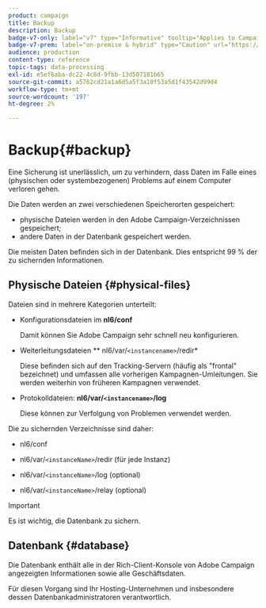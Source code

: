 ```yaml
---
product: campaign
title: Backup
description: Backup
badge-v7-only: label="v7" type="Informative" tooltip="Applies to Campaign Classic v7 only"
badge-v7-prem: label="on-premise & hybrid" type="Caution" url="https://experienceleague.adobe.com/docs/campaign-classic/using/installing-campaign-classic/architecture-and-hosting-models/hosting-models-lp/hosting-models.html?lang=en" tooltip="Applies to on-premise and hybrid deployments only"
audience: production
content-type: reference
topic-tags: data-processing
exl-id: e5ef6aba-dc22-4c8d-9fbb-13d507181b65
source-git-commit: a5762cd21a1a6d5a5f3a10f53a5d1f43542d99d4
workflow-type: tm+mt
source-wordcount: '197'
ht-degree: 2%

---
```


# Backup{#backup}



Eine Sicherung ist unerlässlich, um zu verhindern, dass Daten im Falle eines (physischen oder systembezogenen) Problems auf einem Computer verloren gehen.

Die Daten werden an zwei verschiedenen Speicherorten gespeichert:

* physische Dateien werden in den Adobe Campaign-Verzeichnissen gespeichert;
* andere Daten in der Datenbank gespeichert werden.

Die meisten Daten befinden sich in der Datenbank. Dies entspricht 99 % der zu sichernden Informationen.

## Physische Dateien {#physical-files}

Dateien sind in mehrere Kategorien unterteilt:

* Konfigurationsdateien im **nl6/conf**

   Damit können Sie Adobe Campaign sehr schnell neu konfigurieren.

* Weiterleitungsdateien ** nl6/var/`<instancename>`/redir*

   Diese befinden sich auf den Tracking-Servern (häufig als &quot;frontal&quot; bezeichnet) und umfassen alle vorherigen Kampagnen-Umleitungen. Sie werden weiterhin von früheren Kampagnen verwendet.

* Protokolldateien: **nl6/var/`<instancename>`/log**

   Diese können zur Verfolgung von Problemen verwendet werden.

Die zu sichernden Verzeichnisse sind daher:

* nl6/conf

* nl6/var/`<instanceName>`/redir (für jede Instanz)

* nl6/var/`<instanceName>`/log (optional)

* nl6/var/`<instanceName>`/relay (optional)

>[!IMPORTANT]
>
>Es ist wichtig, die Datenbank zu sichern.

## Datenbank {#database}

Die Datenbank enthält alle in der Rich-Client-Konsole von Adobe Campaign angezeigten Informationen sowie alle Geschäftsdaten.

Für diesen Vorgang sind Ihr Hosting-Unternehmen und insbesondere dessen Datenbankadministratoren verantwortlich.
